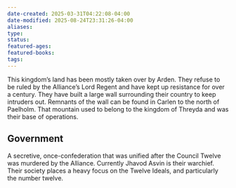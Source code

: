 ```yaml
---
date-created: 2025-03-31T04:22:08-04:00
date-modified: 2025-08-24T23:31:26-04:00
aliases: 
type: 
status: 
featured-ages: 
featured-books: 
tags: 
---
```

This kingdom’s land has been mostly taken over by Arden. They refuse to be ruled by the Alliance’s Lord Regent and have kept up resistance for over a century. They have built a large wall surrounding their country to keep intruders out. Remnants of the wall can be found in Carlen to the north of Paelholm. That mountain used to belong to the kingdom of Threyda and was their base of operations.
## Government
A secretive, once-confederation that was unified after the Council Twelve was murdered by the Alliance. Currently Jhavod Asvin is their warchief. Their society places a heavy focus on the Twelve Ideals, and particularly the number twelve.